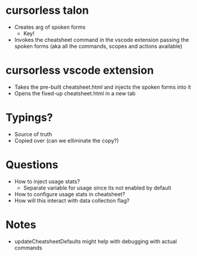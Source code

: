 # cursorless talon

- Creates arg of spoken forms
  - Key!
- Invokes the cheatsheet command in the vscode extension passing the spoken forms (aka all the commands, scopes and actions available)

# cursorless vscode extension

- Takes the pre-built cheatsheet.html and injects the spoken forms into it
- Opens the fixed-up cheatsheet.html in a new tab

# Typings?

- Source of truth [](packages/cheatsheet/src/lib/components/CheatsheetListComponent.tsx)
- Copied over (can we elliminate the copy?) [](packages/cursorless-engine/src/core/Cheatsheet.ts)

# Questions

- How to inject usage stats?
  - Separate variable for usage since its not enabled by default
- How to configure usage stats in cheatsheet?
- How will this interact with data collection flag?

# Notes

- updateCheatsheetDefaults might help with debugging with actual commands
